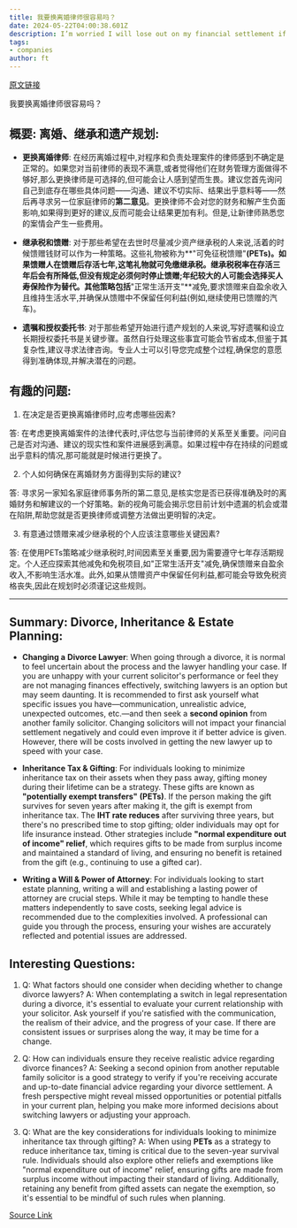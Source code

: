 ```yaml
---
title: 我要换离婚律师很容易吗？
date: 2024-05-22T04:00:38.601Z
description: I’m worried I will lose out on my financial settlement if I switch now
tags: 
- companies
author: ft
---
```


[原文链接](https://ft.com/content/1588410e-6e84-49da-a528-d4b9d37a3b5f)

我要换离婚律师很容易吗？

## 概要: **离婚、继承和遗产规划:**

- **更换离婚律师**: 在经历离婚过程中,对程序和负责处理案件的律师感到不确定是正常的。如果您对当前律师的表现不满意,或者觉得他们在财务管理方面做得不够好,那么更换律师是可选择的,但可能会让人感到望而生畏。建议您首先询问自己到底存在哪些具体问题——沟通、建议不切实际、结果出乎意料等——然后再寻求另一位家庭律师的**第二意见**。更换律师不会对您的财务和解产生负面影响,如果得到更好的建议,反而可能会让结果更加有利。但是,让新律师熟悉您的案情会产生一些费用。

- **继承税和馈赠**: 对于那些希望在去世时尽量减少资产继承税的人来说,活着的时候馈赠钱财可以作为一种策略。这些礼物被称为**"可免征税馈赠"**(**PETs**)。如果馈赠人在馈赠后存活七年,这笔礼物就可免缴继承税。继承税税率在存活三年后会有所降低,但没有规定必须何时停止馈赠;年纪较大的人可能会选择买人寿保险作为替代。其他策略包括**"正常生活开支"**减免,要求馈赠来自盈余收入且维持生活水平,并确保从馈赠中不保留任何利益(例如,继续使用已馈赠的汽车)。

- **遗嘱和授权委托书**: 对于那些希望开始进行遗产规划的人来说,写好遗嘱和设立长期授权委托书是关键步骤。虽然自行处理这些事宜可能会节省成本,但鉴于其复杂性,建议寻求法律咨询。专业人士可以引导您完成整个过程,确保您的意愿得到准确体现,并解决潜在的问题。

## 有趣的问题:

1. 在决定是否更换离婚律师时,应考虑哪些因素?

答: 在考虑更换离婚案件的法律代表时,评估您与当前律师的关系至关重要。问问自己是否对沟通、建议的现实性和案件进展感到满意。如果过程中存在持续的问题或出乎意料的情况,那可能就是时候进行更换了。  

2. 个人如何确保在离婚财务方面得到实际的建议?

答: 寻求另一家知名家庭律师事务所的第二意见,是核实您是否已获得准确及时的离婚财务和解建议的一个好策略。新的视角可能会揭示您目前计划中遗漏的机会或潜在陷阱,帮助您就是否更换律师或调整方法做出更明智的决定。

3. 有意通过馈赠来减少继承税的个人应该注意哪些关键因素?

答: 在使用PETs策略减少继承税时,时间因素至关重要,因为需要遵守七年存活期规定。个人还应探索其他减免和免税项目,如"正常生活开支"减免,确保馈赠来自盈余收入,不影响生活水准。此外,如果从馈赠资产中保留任何利益,都可能会导致免税资格丧失,因此在规划时必须谨记这些规则。


---

## Summary: **Divorce, Inheritance & Estate Planning:** 

- **Changing a** **Divorce Lawyer**: When going through a divorce, it is normal to feel uncertain about the process and the lawyer handling your case. If you are unhappy with your current solicitor's performance or feel they are not managing finances effectively, switching lawyers is an option but may seem daunting. It is recommended to first ask yourself what specific issues you have—communication, unrealistic advice, unexpected outcomes, etc.—and then seek a **second opinion** from another family solicitor. Changing solicitors will not impact your financial settlement negatively and could even improve it if better advice is given. However, there will be costs involved in getting the new lawyer up to speed with your case. 

- **Inheritance Tax & Gifting**: For individuals looking to minimize inheritance tax on their assets when they pass away, gifting money during their lifetime can be a strategy. These gifts are known as **"potentially exempt transfers"** **(PETs)**. If the person making the gift survives for seven years after making it, the gift is exempt from inheritance tax. The **IHT rate reduces** after surviving three years, but there's no prescribed time to stop gifting; older individuals may opt for life insurance instead. Other strategies include **"normal expenditure out of income" relief**, which requires gifts to be made from surplus income and maintained a standard of living, and ensuring no benefit is retained from the gift (e.g., continuing to use a gifted car). 

- **Writing a Will & Power of Attorney**: For individuals looking to start estate planning, writing a will and establishing a lasting power of attorney are crucial steps. While it may be tempting to handle these matters independently to save costs, seeking legal advice is recommended due to the complexities involved. A professional can guide you through the process, ensuring your wishes are accurately reflected and potential issues are addressed. 

## Interesting Questions: 

1. Q: What factors should one consider when deciding whether to change divorce lawyers? 
A: When contemplating a switch in legal representation during a divorce, it's essential to evaluate your current relationship with your solicitor. Ask yourself if you're satisfied with the communication, the realism of their advice, and the progress of your case. If there are consistent issues or surprises along the way, it may be time for a change. 

2. Q: How can individuals ensure they receive realistic advice regarding divorce finances? 
A: Seeking a second opinion from another reputable family solicitor is a good strategy to verify if you're receiving accurate and up-to-date financial advice regarding your divorce settlement. A fresh perspective might reveal missed opportunities or potential pitfalls in your current plan, helping you make more informed decisions about switching lawyers or adjusting your approach. 

3. Q: What are the key considerations for individuals looking to minimize inheritance tax through gifting? 
A: When using **PETs** as a strategy to reduce inheritance tax, timing is critical due to the seven-year survival rule. Individuals should also explore other reliefs and exemptions like "normal expenditure out of income" relief, ensuring gifts are made from surplus income without impacting their standard of living. Additionally, retaining any benefit from gifted assets can negate the exemption, so it's essential to be mindful of such rules when planning.

[Source Link](https://ft.com/content/1588410e-6e84-49da-a528-d4b9d37a3b5f)

